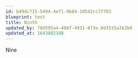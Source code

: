 ```yaml
---
id: b49dc715-5494-4ef1-9b84-10542cc7f703
blueprint: test
title: Ninth
updated_by: 70d595a4-406f-4931-873e-0d3535a3b2b0
updated_at: 1643802108
---
```

Nine